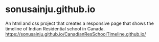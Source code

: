 # sonusainju.github.io
An html and css project that creates a responsive page that shows the timeline of Indian Residential school in Canada. https://sonusainju.github.io/CanadianResSchoolTimeline.github.io/

